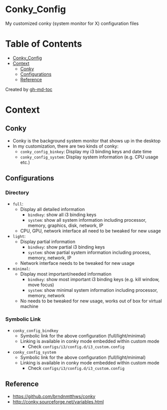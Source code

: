 # Conky_Config
My customized conky (system monitor for X) configuration files

Table of Contents
=================

* [Conky_Config](#conky_config)
* [Context](#context)
   * [Conky](#conky)
   * [Configurations](#configurations)
   * [Reference](#reference)

Created by [gh-md-toc](https://github.com/ekalinin/github-markdown-toc)

# Context

## Conky
- Conky is the background system monitor that shows up in the desktop
- In my customization, there are two kinds of conky:
    - `conky_config_binkey`: Display my i3 binding keys and date time
    - `conky_config_system`: Display system information (e.g. CPU usage etc.)

## Configurations

### Directory
- `full`:
    - Display all detailed information
        - `bindkey`: show all i3 binding keys
        - `system`: show all system information including processor, memory, graphics, disk, network, IP
    - CPU, GPU, network interface all need to be tweaked for new usage
- `light`:
    - Display partial information
        - `bindkey`: show partial i3 binding keys
        - `system`: show partial system information including process, memory, network, IP
    - Network interface needs to be tweaked for new usage
- `minimal`:
    - Display most important/needed information
        - `bindkey`: show most important i3 binding keys (e.g. kill window, move focus)
        - `system`: show minimal system information including processor, memory, network
    - No needs to be tweaked for new usage, works out of box for virtual machine

### Symbolic Link
- `conky_config_bindkey`
    - Symbolic link for the above configuration (full/light/minimal)
    - Linking is available in conky mode embedded within custom mode
        - Check `configs/i3/config.d/i3_custom.config`
- `conky_config_system`
    - Symbolic link for the above configuration (full/light/minimal)
    - Linking is available in conky mode embedded within custom mode
        - Check `configs/i3/config.d/i3_custom.config`

## Reference
- https://github.com/brndnmtthws/conky
- http://conky.sourceforge.net/variables.html

